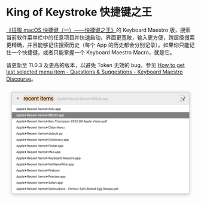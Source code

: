 # King of Keystroke 快捷键之王

[《征服 macOS 快捷键（一）——快捷键之王》](https://utgd.net/article/10042)的 Keyboard Maestro 版，搜索当前软件菜单栏中的任意项目并快速启动，界面更宽敞，输入更方便，跨层级搜索更精确，并且能够记住搜索历史（每个 App 的历史都会分别记录）。如果你只能记住一个快捷键，或者只能掌握一个 Keyboard Maestro Macro，就是它。

请更新至 11.0.3 及更高的版本，以避免 Token 无效的 bug。参见 [How to get last selected menu item - Questions & Suggestions - Keyboard Maestro Discourse](https://forum.keyboardmaestro.com/t/how-to-get-last-selected-menu-item/35954)。

![title](img.png)